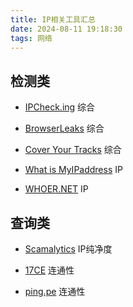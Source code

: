 ```yaml
---
title: IP相关工具汇总
date: 2024-08-11 19:18:30
tags: 网络
---
```


## 检测类

- [IPCheck.ing](https://ipcheck.ing/) 综合

- [BrowserLeaks](https://browserleaks.com/) 综合

- [Cover Your Tracks](https://coveryourtracks.eff.org/) 综合

- [What is MyIPaddress](https://whatismyipaddress.com/) IP

- [WHOER.NET](https://whoer.net/) IP

## 查询类

- [Scamalytics](https://scamalytics.com/) IP纯净度

- [17CE](https://www.17ce.com/) 连通性

- [ping.pe](https://ping.pe/) 连通性

